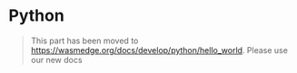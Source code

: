# Python

> This part has been moved to <https://wasmedge.org/docs/develop/python/hello_world>. Please use our new docs